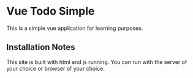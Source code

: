 # Vue Todo Simple
This is a simple vue application for learning purposes.

## Installation Notes
This site is built with html and js running.  You can run with the server of your choice or browser of your choice.